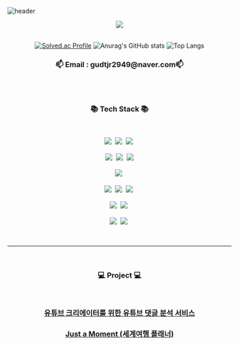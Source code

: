![header](https://capsule-render.vercel.app/api?type=waving&height=300&Hello&text=HyungSeok's%20Github!&fontSize=50&color=#00a000)
<div align="center">

![](./profile-3d-contrib/profile-3d-contrib/profile-night-rainbow.svg)
<br/>
<br/>

[![Solved.ac Profile](http://mazassumnida.wtf/api/v2/generate_badge?boj=gudtjr2949)](https://solved.ac/gudtjr2949/)
![Anurag's GitHub stats](https://github-readme-stats.vercel.app/api?username=gudtjr2949&show_icons=true&theme=transparent)
![Top Langs](https://github-readme-stats.vercel.app/api/top-langs/?username=gudtjr2949&layout=compact&theme=tokyonight)
<br/>
  
<h3 align="center">📫 Email : gudtjr2949@naver.com📫</h3>
  
<br/>
<br/>
  
<h3 align="center">📚 Tech Stack 📚</h3>
<br/>
<p align="center">
  <img src="https://img.shields.io/badge/Java-007396?style=flat-square&logo=Java&logoColor=white"/></a>&nbsp
  <img src="https://img.shields.io/badge/Python-3766AB?style=flat-square&logo=Python&logoColor=white"/></a>&nbsp 
  <img src="https://img.shields.io/badge/Javascript-ffb13b?style=flat-square&logo=javascript&logoColor=white"/></a>&nbsp 
  <br>
  <br>
  <img src="https://img.shields.io/badge/spring-6DB33F?style=flat-square&logo=spring&logoColor=white">&nbsp 
  <img src="https://img.shields.io/badge/springboot-6DB33F?style=flat-square&logo=springboot&logoColor=white">&nbsp 
  <img src="https://img.shields.io/badge/django-092E20?style=flat-square&logo=django&logoColor=white">
  <br>
  <br>
  <img src="https://img.shields.io/badge/Mysql-E6B91E?style=flat-square&logo=MySql&logoColor=white"/></a>&nbsp 
  <br>
  <br>
  <img src="https://img.shields.io/badge/AWS-232F3E?style=flat-square&logo=AmazonAWS&logoColor=white"/></a>&nbsp 
  <img src="https://img.shields.io/badge/Docker-2496ED?style=flat-square&logo=Docker&logoColor=white"/></a>&nbsp
  <img src="https://img.shields.io/badge/Jenkins-D24939?style=flat-square&logo=Jenkins&logoColor=white"/></a>&nbsp 

  <br>
  <br>
  <img src="https://img.shields.io/badge/apache tomcat-F8DC75?style=flat-square&logo=apachetomcat&logoColor=white">&nbsp
  <img src="https://img.shields.io/badge/vue.js-4FC08D?style=flat-square&logo=vue.js&logoColor=white">&nbsp
  <br>
  <br>
  <img src="https://img.shields.io/badge/github-181717?style=flat-square&logo=github&logoColor=white">&nbsp
  <img src="https://img.shields.io/badge/git-F05032?style=flat-square&logo=git&logoColor=white">&nbsp
</p>

<br/>

---

<br/>

<h3 align="center">💻 Project 💻</h3>
<br/>
<h3 align="center"><a href="https://github.com/gudtjr2949/Youtube_Comment_Analysis-NLP">유튜브 크리에이터를 위한 유튜브 댓글 분석 서비스</a></h3>
<h3 align="center"><a href="https://github.com/gudtjr2949/pass_final">Just a Moment (세계여행 플래너)</a></h3>
</div>
